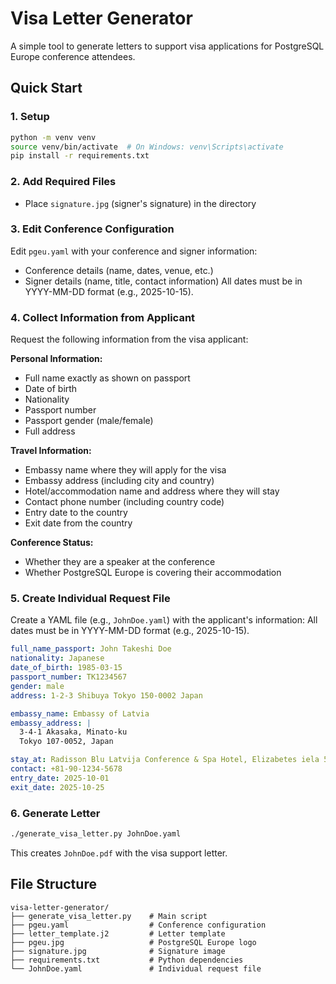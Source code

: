 # Visa Letter Generator

A simple tool to generate letters to support visa applications for PostgreSQL Europe conference attendees.

## Quick Start

### 1. Setup
```bash
python -m venv venv
source venv/bin/activate  # On Windows: venv\Scripts\activate
pip install -r requirements.txt
```

### 2. Add Required Files
- Place `signature.jpg` (signer's signature) in the directory

### 3. Edit Conference Configuration
Edit `pgeu.yaml` with your conference and signer information:
- Conference details (name, dates, venue, etc.)
- Signer details (name, title, contact information)
All dates must be in YYYY-MM-DD format (e.g., 2025-10-15).

### 4. Collect Information from Applicant
Request the following information from the visa applicant:

**Personal Information:**
- Full name exactly as shown on passport
- Date of birth
- Nationality
- Passport number
- Passport gender (male/female)
- Full address

**Travel Information:**
- Embassy name where they will apply for the visa
- Embassy address (including city and country)
- Hotel/accommodation name and address where they will stay
- Contact phone number (including country code)
- Entry date to the country
- Exit date from the country

**Conference Status:**
- Whether they are a speaker at the conference
- Whether PostgreSQL Europe is covering their accommodation

### 5. Create Individual Request File
Create a YAML file (e.g., `JohnDoe.yaml`) with the applicant's information:
All dates must be in YYYY-MM-DD format (e.g., 2025-10-15).

```yaml
full_name_passport: John Takeshi Doe
nationality: Japanese
date_of_birth: 1985-03-15
passport_number: TK1234567
gender: male
address: 1-2-3 Shibuya Tokyo 150-0002 Japan

embassy_name: Embassy of Latvia
embassy_address: |
  3-4-1 Akasaka, Minato-ku
  Tokyo 107-0052, Japan

stay_at: Radisson Blu Latvija Conference & Spa Hotel, Elizabetes iela 55, Riga LV-1010
contact: +81-90-1234-5678
entry_date: 2025-10-01
exit_date: 2025-10-25
```

### 6. Generate Letter
```bash
./generate_visa_letter.py JohnDoe.yaml
```

This creates `JohnDoe.pdf` with the visa support letter.

## File Structure

```
visa-letter-generator/
├── generate_visa_letter.py    # Main script
├── pgeu.yaml                  # Conference configuration
├── letter_template.j2         # Letter template
├── pgeu.jpg                   # PostgreSQL Europe logo
├── signature.jpg              # Signature image
├── requirements.txt           # Python dependencies
└── JohnDoe.yaml               # Individual request file
```
